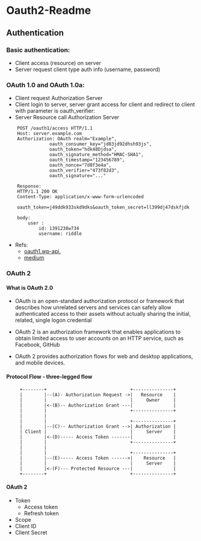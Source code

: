 # Oauth2-Readme

##  Authentication

### Basic authentication: 
+ Client access (resource) on server
+ Server request client type auth info (username, password)

### OAuth 1.0 and OAuth 1.0a:
+ Client request Authorization Server
+ Client login to server, server grant access for client and redirect to client  with parameter is oauth_verifier:
+ Server Resource call Authorization Server
```
    POST /oauth1/access HTTP/1.1
    Host: server.example.com
    Authorization: OAuth realm="Example",
                oauth_consumer_key="jd83jd92dhsh93js",
                oauth_token="hdk48Djdsa",
                oauth_signature_method="HMAC-SHA1",
                oauth_timestamp="123456789",
                oauth_nonce="7d8f3e4a",
                oauth_verifier="473f82d3",
                oauth_signature="..."
```

```
    Response:
    HTTP/1.1 200 OK
    Content-Type: application/x-www-form-urlencoded

    oauth_token=j49ddk933skd9dks&oauth_token_secret=ll399dj47dskfjdk

    body: 
        user :
            id: 1391238w734
            username: riddle
```
- Refs: 
    + [oauth1.wp-api.](https://oauth1.wp-api.org/docs/basics/Auth-Flow.html)
    + [medium](https://medium.com/apis-with-valentine/oauth-1-0-authorization-flow-using-flickr-api-and-postman-3-legged-oauth-c2a9b46bd8b9)

### OAuth 2

#### What is OAuth 2.0

- OAuth is an open-standard authorization protocol or framework that describes how unrelated servers and services can safely allow authenticated access to their assets without actually sharing the initial, related, single logon credential

- OAuth 2 is an authorization framework that enables applications to obtain limited access to user accounts on an HTTP service, such as Facebook, GitHub

- OAuth 2 provides authorization flows for web and desktop applications, and mobile devices.
#### Protocol Flow - three-legged flow

``` text
     +--------+                               +---------------+
     |        |--(A)- Authorization Request ->|   Resource    |
     |        |                               |     Owner     |
     |        |<-(B)-- Authorization Grant ---|               |
     |        |                               +---------------+
     |        |
     |        |                               +---------------+
     |        |--(C)-- Authorization Grant -->| Authorization |
     | Client |                               |     Server    |
     |        |<-(D)----- Access Token -------|               |
     |        |                               +---------------+
     |        |
     |        |                               +---------------+
     |        |--(E)----- Access Token ------>|    Resource   |
     |        |                               |     Server    |
     |        |<-(F)--- Protected Resource ---|               |
     +--------+                               +---------------+
```

#### OAuth 2
- Token
    + Access token
    + Refresh token
- Scope
- Client ID
- Client Secret